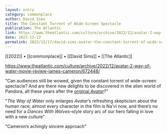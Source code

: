 ```yaml
---
layout: entry
category: commonplace
author: David Sims
title: The Constant Torrent of Wide-Screen Spectacle
publication: The Atlantic
link: https://www.theatlantic.com/culture/archive/2022/12/avatar-2-way-of-water-movie-review-james-cameron/672448/
date: 2022-12-17
permalink: 2022/12/17/david-sims-avatar-the-constant-torrent-of-wide-screen-spectacle
---
```


[[2022]] • [[commonplace]] • [[David Sims]] • [[The Atlantic]]

https://www.theatlantic.com/culture/archive/2022/12/avatar-2-way-of-water-movie-review-james-cameron/672448/

"Can audiences still be wowed, given the constant torrent of wide-screen spectacle? And are there new delights to be discovered in the alien world of Pandora, all these years after the [original *Avatar*](https://www.theatlantic.com/culture/archive/2022/09/avatar-2-movie-james-cameron/671578/)?"

"*The Way of Water* only enlarges *Avatar*’s refreshing skepticism about the human race; almost every character in the film is Na’vi now, and there’s no need for a *Dances With Wolves*–style story arc of our hero falling in love with a new culture"

"Cameron’s achingly sincere approach"
